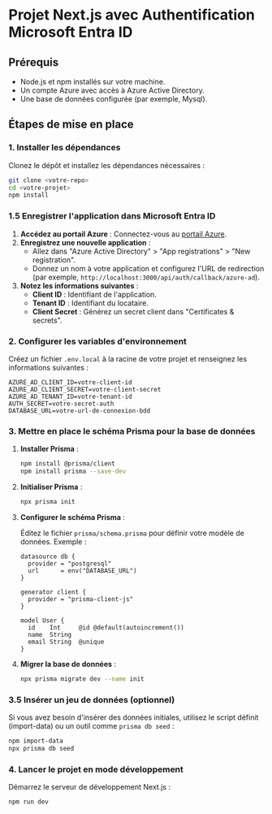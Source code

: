 
# Projet Next.js avec Authentification Microsoft Entra ID

## Prérequis

- Node.js et npm installés sur votre machine.
- Un compte Azure avec accès à Azure Active Directory.
- Une base de données configurée (par exemple, Mysql).

## Étapes de mise en place

### 1. Installer les dépendances

Clonez le dépôt et installez les dépendances nécessaires :

```bash
git clone <votre-repo>
cd <votre-projet>
npm install
```

### 1.5 Enregistrer l'application dans Microsoft Entra ID

1. **Accédez au portail Azure** : Connectez-vous au [portail Azure](https://portal.azure.com/).
2. **Enregistrez une nouvelle application** :
   - Allez dans "Azure Active Directory" > "App registrations" > "New registration".
   - Donnez un nom à votre application et configurez l'URL de redirection (par exemple, `http://localhost:3000/api/auth/callback/azure-ad`).
3. **Notez les informations suivantes** :
   - **Client ID** : Identifiant de l'application.
   - **Tenant ID** : Identifiant du locataire.
   - **Client Secret** : Générez un secret client dans "Certificates & secrets".

### 2. Configurer les variables d'environnement

Créez un fichier `.env.local` à la racine de votre projet et renseignez les informations suivantes :

```env
AZURE_AD_CLIENT_ID=votre-client-id
AZURE_AD_CLIENT_SECRET=votre-client-secret
AZURE_AD_TENANT_ID=votre-tenant-id
AUTH_SECRET=votre-secret-auth
DATABASE_URL=votre-url-de-connexion-bdd
```

### 3. Mettre en place le schéma Prisma pour la base de données

1. **Installer Prisma** :

   ```bash
   npm install @prisma/client
   npm install prisma --save-dev
   ```
2. **Initialiser Prisma** :

   ```bash
   npx prisma init
   ```
3. **Configurer le schéma Prisma** :

   Éditez le fichier `prisma/schema.prisma` pour définir votre modèle de données. Exemple :

   ```prisma
   datasource db {
     provider = "postgresql"
     url      = env("DATABASE_URL")
   }

   generator client {
     provider = "prisma-client-js"
   }

   model User {
     id    Int     @id @default(autoincrement())
     name  String
     email String  @unique
   }
   ```
4. **Migrer la base de données** :

   ```bash
   npx prisma migrate dev --name init
   ```

### 3.5 Insérer un jeu de données (optionnel)

Si vous avez besoin d'insérer des données initiales, utilisez le script définit (import-data) ou un outil comme `prisma db seed` :

```bash
npm import-data
npx prisma db seed
```

### 4. Lancer le projet en mode développement

Démarrez le serveur de développement Next.js :

```bash
npm run dev
```
